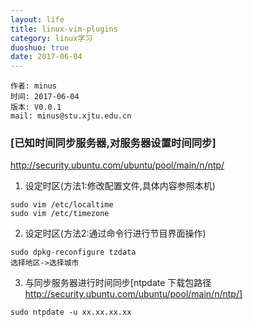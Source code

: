 ```yaml
---
layout: life
title: linux-vim-plugins
category: linux学习
duoshuo: true
date: 2017-06-04
---
```


    作者: minus
    时间: 2017-06-04
    版本: V0.0.1
    mail: minus@stu.xjtu.edu.cn


<!-- more -->

### [已知时间同步服务器,对服务器设置时间同步]
http://security.ubuntu.com/ubuntu/pool/main/n/ntp/
1. 设定时区(方法1:修改配置文件,具体内容参照本机)
```
sudo vim /etc/localtime
sudo vim /etc/timezone
```
2. 设定时区(方法2:通过命令行进行节目界面操作)
```apple js
sudo dpkg-reconfigure tzdata
选择地区->选择城市
```
3. 与同步服务器进行时间同步[ntpdate 下载包路径 http://security.ubuntu.com/ubuntu/pool/main/n/ntp/]
```apple js
sudo ntpdate -u xx.xx.xx.xx
```